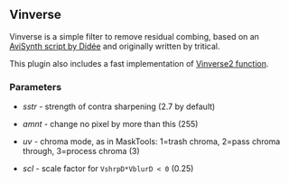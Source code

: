 ## Vinverse

Vinverse is a simple filter to remove residual combing, based on an [AviSynth script by Didée][1] and originally written by tritical.

This plugin also includes a fast implementation of [Vinverse2 function][2].

### Parameters

* *sstr* - strength of contra sharpening (2.7 by default)
* *amnt* -  change no pixel by more than this (255)
* *uv* - chroma mode, as in MaskTools: 1=trash chroma, 2=pass chroma through, 3=process chroma (3)
* *scl* - scale factor for `VshrpD*VblurD < 0`  (0.25)

  [1]: http://forum.doom9.org/showthread.php?p=841641#post841641
  [2]: http://forum.doom9.org/showthread.php?p=1584186#post1584186
